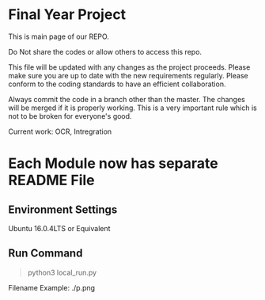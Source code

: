 # Final Year Project

This is main page of our REPO.

Do Not share the codes or allow others to access this repo.

This file will be updated with any changes as the project proceeds. Please make sure you are up to date with the new requirements regularly. Please conform to the coding standards to have an efficient collaboration.

Always commit the code in a branch other than the master. The changes will be merged if it is properly working. This is a very important rule which is not to be broken for everyone's good.

Current work: OCR, Intregration

# Each Module now has separate README File

## Environment Settings
Ubuntu 16.0.4LTS or Equivalent

## Run Command
> python3 local_run.py

Filename Example: ./p.png



